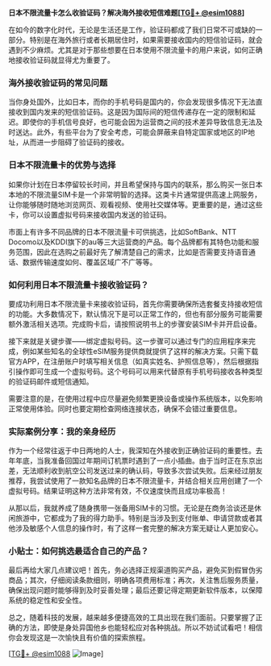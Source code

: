 **日本不限流量卡怎么收验证码？解决海外接收短信难题[[TG💪+ @esim1088](https://t.me/s/esim1088)]**

在如今的数字化时代，无论是生活还是工作，验证码都成了我们日常不可或缺的一部分。特别是在海外旅行或者长期居住时，如果需要接收国内的短信验证码，就会遇到不少麻烦。尤其是对于那些想要在日本使用不限流量卡的用户来说，如何正确地接收验证码就显得尤为重要了。

### 海外接收验证码的常见问题

当你身处国外，比如日本，而你的手机号码是国内的，你会发现很多情况下无法直接收到国内发来的短信验证码。这是因为国际间的短信传递存在一定的限制和延迟。即使你的手机信号良好，也可能会因为运营商之间的技术差异导致信息无法及时送达。此外，有些平台为了安全考虑，可能会屏蔽来自特定国家或地区的IP地址，从而进一步阻碍了验证码的接收。

### 日本不限流量卡的优势与选择

如果你计划在日本停留较长时间，并且希望保持与国内的联系，那么购买一张日本本地的不限流量SIM卡是一个非常明智的选择。这类卡片通常提供高速上网服务，让你能够随时随地浏览网页、观看视频、使用社交媒体等。更重要的是，通过这些卡，你可以设置虚拟号码来接收国内发送的验证码。

市面上有许多不同品牌的日本不限流量卡可供挑选，比如SoftBank、NTT Docomo以及KDDI旗下的au等三大运营商的产品。每个品牌都有其特色功能和服务范围，因此在选购之前最好先了解清楚自己的需求，比如是否需要支持语音通话、数据传输速度如何、覆盖区域广不广等等。

### 如何利用日本不限流量卡接收验证码？

要成功利用日本不限流量卡来接收验证码，首先你需要确保所选套餐支持接收短信的功能。大多数情况下，默认情况下是可以正常工作的，但也有部分服务可能需要额外激活相关选项。完成购卡后，请按照说明书上的步骤安装SIM卡并开启设备。

接下来就是关键步骤——绑定虚拟号码。这一步骤可以通过专门的应用程序来完成，例如某些知名的全球性eSIM服务提供商就提供了这样的解决方案。只需下载官方APP，在注册账户时填写相关信息（如真实姓名、护照信息等），然后根据指引操作即可生成一个虚拟号码。这个号码可以用来代替原有手机号码接收各种类型的验证码邮件或短信通知。

需要注意的是，在使用过程中应尽量避免频繁更换设备或操作系统版本，以免影响正常使用体验。同时也要定期检查网络连接状态，确保不会错过重要信息。

### 实际案例分享：我的亲身经历

作为一个经常往返于中日两地的人士，我深知在外接收到正确验证码的重要性。去年年底，当我准备回国过年期间订机票时遇到了一点小插曲。由于当时正在东京出差，无法顺利收到航空公司发送过来的确认码，导致多次尝试失败。后来经过朋友推荐，我尝试使用了一款知名品牌的日本不限流量卡，并结合相关应用创建了一个虚拟号码。结果证明这种方法非常有效，不仅速度快而且成功率极高！

从那以后，我就养成了随身携带一张备用SIM卡的习惯。无论是在商务洽谈还是休闲旅游中，它都成为了我的得力助手。特别是当涉及到支付账单、申请贷款或者其他涉及敏感个人信息的操作时，有了这样一套完整的解决方案无疑让人更加安心。

### 小贴士：如何挑选最适合自己的产品？

最后再给大家几点建议吧！首先，务必选择正规渠道购买产品，避免买到假冒伪劣商品；其次，仔细阅读条款细则，明确各项费用标准；再次，关注售后服务质量，确保出现问题时能够得到及时妥善处理；最后还要记得定期更新软件版本，以保障系统的稳定性和安全性。

总之，随着科技的发展，越来越多便捷高效的工具出现在我们面前。只要掌握了正确的方法，即使是身处异国他乡也能轻松应对各种挑战。所以不妨试试看吧！相信你会发现这是一次愉快且有价值的探索旅程。

[[TG💪+ @esim1088](https://t.me/s/esim1088) ![Image](https://i.postimg.cc/4NQfJmqS/Snipaste-2025-05-13-00-14-12.png)]